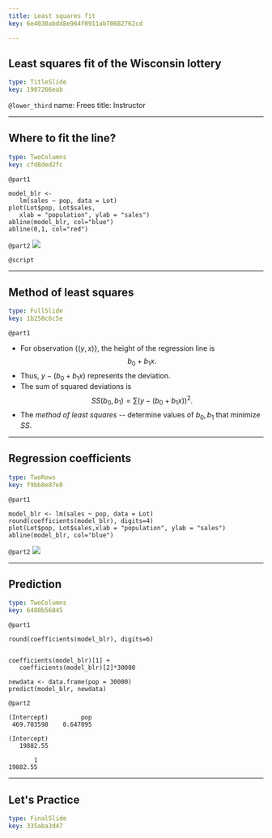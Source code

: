 ```yaml
---
title: Least squares fit
key: 6e4030abdd8e964f0911ab70682762cd

---
```

## Least squares fit of the Wisconsin lottery

```yaml
type: TitleSlide
key: 1907266eab
```





`@lower_third`
name: Frees
title: Instructor




---
## Where to fit the line?

```yaml
type: TwoColumns
key: cfd8ded2fc
```

`@part1`
```
model_blr <- 
   lm(sales ~ pop, data = Lot)
plot(Lot$pop, Lot$sales,
   xlab = "population", ylab = "sales")
abline(model_blr, col="blue")
abline(0,1, col="red")
```

`@part2`
![](https://assets.datacamp.com/production/repositories/2610/datasets/745f0470bf1b17941441b1b789018cecf3ef0360/Ch2PlotPop_SalesWithRegLine.png)




`@script`




---
## Method of least squares

```yaml
type: FullSlide
key: 1b258c6c5e
```

`@part1`
- For observation $\{(y, x)\}$, the height of the regression line is $$b_0 + b_1 x.$$
- Thus, $y - (b_0 + b_1 x)$ represents the deviation.
- The sum of squared deviations is $$SS(b_0, b_1) = \sum (y - (b_0 + b_1 x))^2 .$$
- The *method of least squares* -- determine values of $b_0, b_1$ that minimize $SS$.








---
## Regression coefficients

```yaml
type: TwoRows
key: f9bb8e87e0
```

`@part1`
```
model_blr <- lm(sales ~ pop, data = Lot)
round(coefficients(model_blr), digits=4)
plot(Lot$pop, Lot$sales,xlab = "population", ylab = "sales")
abline(model_blr, col="blue")
```

`@part2`
![](https://assets.datacamp.com/production/repositories/2610/datasets/f406135bcf211fef1d23a65c116ddfde3d2c6e85/Ch2PlotPop_SalesWithRegLineB.png)







---
## Prediction

```yaml
type: TwoColumns
key: 6480b56845
```

`@part1`
```
round(coefficients(model_blr), digits=6)


coefficients(model_blr)[1] + 
   coefficients(model_blr)[2]*30000

newdata <- data.frame(pop = 30000)
predict(model_blr, newdata)
```

`@part2`
```
(Intercept)         pop 
 469.703598    0.647095 

(Intercept) 
   19882.55 

       1 
19882.55 
```







---
## Let's Practice

```yaml
type: FinalSlide
key: 335aba3d47
```








